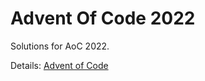 # Advent Of Code 2022

Solutions for AoC 2022.

Details: [Advent of Code](https://adventofcode.com/2022/about)
